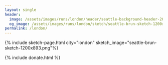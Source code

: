 ```yaml
---
layout: single
header:
  image: /assets/images/runs/london/header/seattle-background-header-2048x900.png
  og_image: /assets/images/runs/london/sketch/seattle-brun-sketch-1200x893.png
permalink: /london/
---
```


{% include sketch-page.html city="london" sketch_image="seattle-brun-sketch-1200x893.png"%} 

{% include donate.html %}  
  
  

